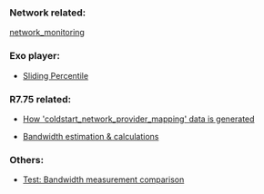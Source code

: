 ### Network related:

[network_monitoring](https://gitlab.dailyhunt.in/coolfie/coolfie-android/-/wikis/network_monitoring)

### Exo player:

- [Sliding
  Percentile](https://gitlab.dailyhunt.in/coolfie/coolfie-android/wikis/exo_slidingpercentile)

### R7.75 related:

- [How \'coldstart_network_provider_mapping\' data is
  generated](https://gitlab.dailyhunt.in/coolfie/coolfie-android/wikis/coldstart_network_provider_mapping_generation)

- [Bandwidth estimation &
  calculations](https://gitlab.dailyhunt.in/coolfie/coolfie-android/wikis/bandwidth_estimation_calculations)

### Others:

- [Test: Bandwidth measurement
  comparison](https://gitlab.dailyhunt.in/coolfie/coolfie-android/wikis/bandwidth-measurement-ema-comparison)
